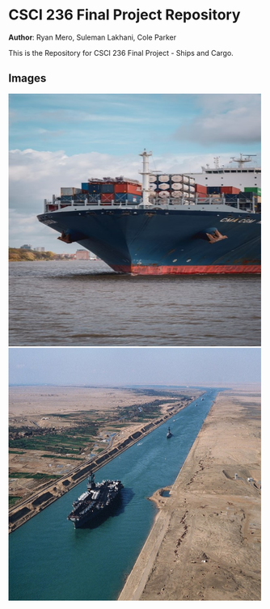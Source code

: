 # CSCI 236 Final Project Repository

**Author**: Ryan Mero, Suleman Lakhani, Cole Parker

This is the Repository for CSCI 236 Final Project - Ships and Cargo. 

## Images
<img src ="/images/shipcargo1.png" height ="500" width = "500">

<img src ="/images/shipcargo2.png" height ="500" width = "500">
